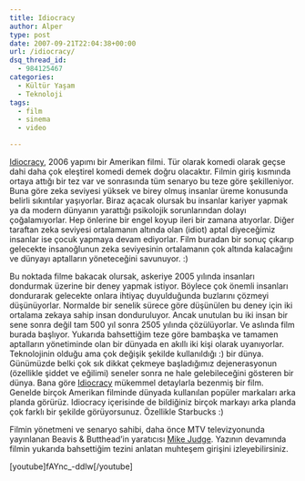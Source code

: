 ```yaml
---
title: Idiocracy
author: Alper
type: post
date: 2007-09-21T22:04:38+00:00
url: /idiocracy/
dsq_thread_id:
  - 984125467
categories:
  - Kültür Yaşam
  - Teknoloji
tags:
  - film
  - sinema
  - video

---
```

[Idiocracy][1], 2006 yapımı bir Amerikan filmi. Tür olarak komedi olarak geçse dahi daha çok eleştirel komedi demek doğru olacaktır. Filmin giriş kısmında ortaya attığı bir tez var ve sonrasında tüm senaryo bu teze göre şekilleniyor. Buna göre zeka seviyesi yüksek ve birey olmuş insanlar üreme konusunda belirli sıkıntılar yaşıyorlar. Biraz açacak olursak bu insanlar kariyer yapmak ya da modern dünyanın yarattığı psikolojik sorunlarından dolayı çoğalamıyorlar. Hep önlerine bir engel koyup ileri bir zamana atıyorlar. Diğer taraftan zeka seviyesi ortalamanın altında olan (idiot) aptal diyeceğimiz insanlar ise çocuk yapmaya devam ediyorlar. Film buradan bir sonuç çıkarıp gelecekte insanoğlunun zeka seviyesinin ortalamanın çok altında kalacağını ve dünyayı aptalların yöneteceğini savunuyor. :)

Bu noktada filme bakacak olursak, askeriye 2005 yılında insanları dondurmak üzerine bir deney yapmak istiyor. Böylece çok önemli insanları dondurarak gelecekte onlara ihtiyaç duyulduğunda buzlarını çözmeyi düşünüyorlar. Normalde bir senelik sürece göre düşünülen bu deney için iki ortalama zekaya sahip insan donduruluyor. Ancak unutulan bu iki insan bir sene sonra değil tam 500 yıl sonra 2505 yılında çözülüyorlar. Ve aslında film burada başlıyor. Yukarıda bahsettiğim teze göre bambaşka ve tamamen aptalların yönetiminde olan bir dünyada en akıllı iki kişi olarak uyanıyorlar. Teknolojinin olduğu ama çok değişik şekilde kullanıldığı :) bir dünya. Günümüzde belki çok sık dikkat çekmeye başladığımız dejenerasyonun (özellikle şiddet ve eğilimi) seneler sonra ne hale gelebileceğini gösteren bir dünya. Bana göre [Idiocracy][2] mükemmel detaylarla bezenmiş bir film. Genelde birçok Amerikan filminde dünyada kullanılan popüler markaları arka planda görürüz. Idiocracy içerisinde de bildiğiniz birçok markayı arka planda çok farklı bir şekilde görüyorsunuz. Özellikle Starbucks :)

Filmin yönetmeni ve senaryo sahibi, daha önce MTV televizyonunda yayınlanan Beavis & Butthead&#8217;in yaratıcısı [Mike Judge][3]. Yazının devamında filmin yukarıda bahsettiğim tezini anlatan muhteşem girişini izleyebilirsiniz.

<!--more-->

[youtube]fAYnc_-ddlw[/youtube]

 [1]: https://www.imdb.com/title/tt0387808/
 [2]: https://en.wikipedia.org/wiki/Idiocracy
 [3]: https://www.imdb.com/name/nm0431918/